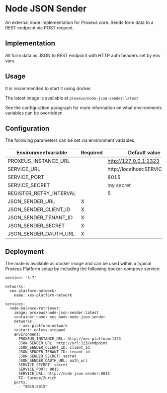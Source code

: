 # Node JSON Sender
An external node implementation for Proxeus core. Sends form data to a REST endpoint via POST request.

## Implementation

All form data as JSON to REST endpoint with HTTP auth headers set by env vars.

## Usage

It is recommended to start it using docker.

The latest image is available at `proxeus/node-json-sender:latest`

See the configuration paragraph for more information on what environments variables can be overridden

## Configuration

The following parameters can be set via environment variables. 


| Environmentvariable | Required | Default value
--- | --- |   --- |  
PROXEUS_INSTANCE_URL |  | http://127.0.0.1:1323
SERVICE_URL |  | http://localhost:SERVICE_PORT
SERVICE_PORT |  | 8015
SERVICE_SECRET |  | my secret
REGISTER_RETRY_INTERVAL |  | 5
JSON_SENDER_URL | X |
JSON_SENDER_CLIENT_ID | X |
JSON_SENDER_TENANT_ID | X |
JSON_SENDER_SECRET | X |
JSON_SENDER_OAUTH_URL | X |

## Deployment

The node is available as docker image and can be used within a typical Proxeus Platform setup by including the following docker-compose service:

```
version: '3.7'

networks:
  xes-platform-network:
    name: xes-platform-network

services:
  node-balance-retriever:
    image: proxeus/node-json-sender:latest
    container_name: xes_node-node-json-sender
    networks:
      - xes-platform-network
    restart: unless-stopped
    environment:
      PROXEUS_INSTANCE_URL: http://xes-platform:1323
      JSON_SENDER_URL: http://url:123/endpoint
      JSON_SENDER_CLIENT_ID: client_id
      JSON_SENDER_TENANT_ID: tenant_id
      JSON_SENDER_SECRET: secret
      JSON_SENDER_OAUTH_URL: oath_url
      SERVICE_SECRET: secret
      SERVICE_PORT: 8015
      SERVICE_URL: http://node-json-sender:8015
      TZ: Europe/Zurich
    ports:
      - "8015:8015"
```
